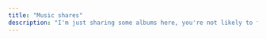 ```yaml
---
title: "Music shares"
description: "I'm just sharing some albums here, you're not likely to find elsewhere that easily, and which I think deserve a listen. If you hold any rights to the music shared here, and want to see content removed, please let me know."
---
```

